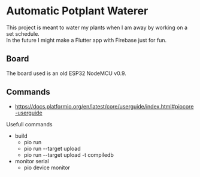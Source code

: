 # Automatic Potplant Waterer

This project is meant to water my plants when I am away by working on a set schedule.\
In the future I might make a Flutter app with Firebase just for fun.

## Board

The board used is an old ESP32 NodeMCU v0.9.

## Commands
- https://docs.platformio.org/en/latest/core/userguide/index.html#piocore-userguide

Usefull commands
- build 
    - pio run
    - pio run --target upload
    - pio run --target upload -t compiledb
- monitor serial
    - pio device monitor
